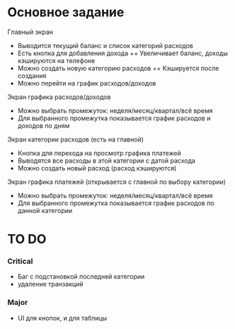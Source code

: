 # Основное задание
Главный экран
+ Выводится текущий баланс и список категорий расходов
+ Есть кнопка для добавления дохода
++ Увеличивает баланс, доходы кэшируются на телефоне
+ Можно создать новую категорию расходов
++ Кэшируется после создания
+ Можно перейти на график расходов/доходов

Экран графика расходов/доходов
+ Можно выбрать промежуток: неделя/месяц/квартал/всё время
+ Для выбранного промежутка показывается график расходов и доходов по дням

Экран категории расходов (есть на главной)
+ Кнопка для перехода на просмотр графика платежей
+ Выводятся все расходы в этой категории с датой расхода
+ Можно создать новый расход (расход кэшируются)

Экран графика платежей (открывается с главной по выбору категории)
+ Можно выбрать промежуток: неделя/месяц/квартал/всё время
+ Для выбранного промежутка показывается график расходов по данной категории

# TO DO
### Critical
- Баг с подстановкой последней категории
- удаление транзакций

### Major
- UI для кнопок, и для таблицы
